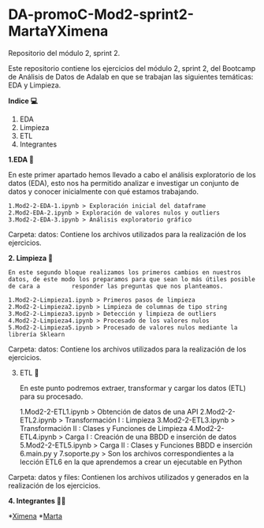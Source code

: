 # DA-promoC-Mod2-sprint2-MartaYXimena

Repositorio del módulo 2, sprint 2.

Este repositorio contiene los ejercicios del módulo 2, sprint 2, del Bootcamp de Análisis de Datos de Adalab en que se trabajan las siguientes temáticas: EDA y Limpieza.

**Indice 💻**
1. EDA
2. Limpieza
3. ETL
4. Integrantes



**1.EDA :bookmark_tabs:**

En este primer apartado hemos llevado a cabo el análisis exploratorio de los datos (EDA), esto nos ha permitido analizar e investigar un conjunto de    datos y conocer inicialmente con qué estamos trabajando.

    1.Mod2-2-EDA-1.ipynb > Exploración inicial del dataframe
    2.Mod2-EDA-2.ipynb > Exploración de valores nulos y outliers
    3.Mod2-2-EDA-3.ipynb > Análisis exploratorio gráfico

Carpeta: datos: Contiene los archivos utilizados para la realización de los ejercicios.

  
  
**2. Limpieza 	:broom:**

    En este segundo bloque realizamos los primeros cambios en nuestros datos, de este modo los preparamos para que sean lo más útiles posible de cara a         responder las preguntas que nos planteamos. 

    1.Mod2-2-Limpieza1.ipynb > Primeros pasos de limpieza
    2.Mod2-2-Limpieza2.ipynb > Limpieza de columnas de tipo string
    3.Mod2-2-Limpieza3.ipynb > Detección y limpieza de outliers
    4.Mod2-2-Limpieza4.ipynb > Procesado de los valores nulos
    5.Mod2-2-Limpieza5.ipynb > Procesado de valores nulos mediante la librería Sklearn


Carpeta: datos: Contiene los archivos utilizados para la realización de los ejercicios.



3. ETL 🌠 

    En este punto podremos extraer, transformar y cargar los datos (ETL) para su procesado.
    
    1.Mod2-2-ETL1.ipynb > Obtención de datos de una API
    2.Mod2-2-ETL2.ipynb > Transformación I : Limpieza
    3.Mod2-2-ETL3.ipynb > Transformación II : Clases y Funciones de Limpieza
    4.Mod2-2-ETL4.ipynb > Carga I : Creación de una BBDD e inserción de datos
    5.Mod2-2-ETL5.ipynb > Carga II : Clases y Funciones BBDD e inserción
    6.main.py y 7.soporte.py > Son los archivos correspondientes a la lección ETL6 en la que 
    aprendemos a crear un ejecutable en Python
    
Carpeta: datos y files: Contienen los archivos utilizados y generados en la realización de los ejercicios.


**4. Integrantes 👩👩**
  
  *[Ximena](https://github.com/XimenaPTM)
  *[Marta](https://github.com/MartaOrdas)
